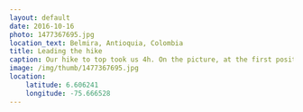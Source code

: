 ```yaml
---
layout: default
date: 2016-10-16
photo: 1477367695.jpg
location_text: Belmira, Antioquia, Colombia
title: Leading the hike
caption: Our hike to top took us 4h. On the picture, at the first position the guide who led us to the top, behind the crew I was with that day. With the big backpack on me the trek was hard but worth it! I met bunch of friends and saw crazy things!
image: /img/thumb/1477367695.jpg
location:
    latitude: 6.606241
    longitude: -75.666528
---
```

